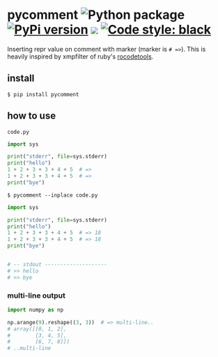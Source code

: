 # pycomment ![Python package](https://github.com/podhmo/pycomment/workflows/Python%20package/badge.svg) [![PyPi version](https://img.shields.io/pypi/v/pycomment.svg)](https://pypi.python.org/pypi/pycomment) [![](https://img.shields.io/badge/python-3.10+-blue.svg)](https://www.python.org/download/releases/3.10.0/) [![Code style: black](https://img.shields.io/badge/code%20style-black-000000.svg)](https://black.readthedocs.io/en/stable/)

Inserting repr value on comment with marker (marker is `# =>`). This is heavily inspired by xmpfilter of ruby's [rocodetools](https://github.com/rcodetools/rcodetools).

## install

```console
$ pip install pycomment
```

## how to use

`code.py`

```python
import sys

print("stderr", file=sys.stderr)
print("hello")
1 + 2 + 3 + 3 + 4 + 5  # =>
1 + 2 + 3 + 3 + 4 + 5  # =>
print("bye")
```

```console
$ pycomment --inplace code.py
```

```python
import sys

print("stderr", file=sys.stderr)
print("hello")
1 + 2 + 3 + 3 + 4 + 5  # => 18
1 + 2 + 3 + 3 + 4 + 5  # => 18
print("bye")


# -- stdout --------------------
# >> hello
# >> bye
```

### multi-line output

```python
import numpy as np

np.arange(9).reshape((3, 3))  # => multi-line..
# array([[0, 1, 2],
#        [3, 4, 5],
#        [6, 7, 8]])
# ..multi-line
```
